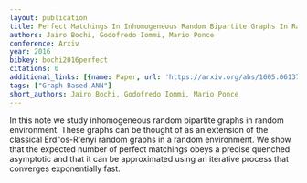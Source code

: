 ```yaml
---
layout: publication
title: Perfect Matchings In Inhomogeneous Random Bipartite Graphs In Random Environment
authors: Jairo Bochi, Godofredo Iommi, Mario Ponce
conference: Arxiv
year: 2016
bibkey: bochi2016perfect
citations: 0
additional_links: [{name: Paper, url: 'https://arxiv.org/abs/1605.06137'}]
tags: ["Graph Based ANN"]
short_authors: Jairo Bochi, Godofredo Iommi, Mario Ponce
---
```

In this note we study inhomogeneous random bipartite graphs in random
environment. These graphs can be thought of as an extension of the classical
Erd\"os-R\'enyi random graphs in a random environment. We show that the
expected number of perfect matchings obeys a precise quenched asymptotic and
that it can be approximated using an iterative process that converges
exponentially fast.